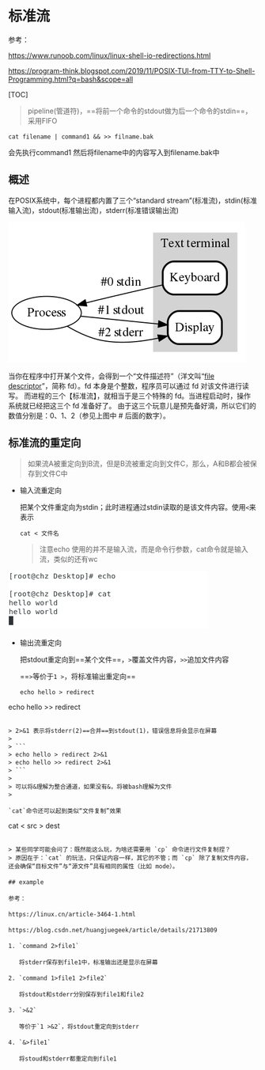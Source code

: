 # 标准流

参考：

https://www.runoob.com/linux/linux-shell-io-redirections.html

https://program-think.blogspot.com/2019/11/POSIX-TUI-from-TTY-to-Shell-Programming.html?q=bash&scope=all

[TOC]

> pipeline(管道符)，==将前一个命令的stdout做为后一个命令的stdin==，采用FIFO

```
cat filename | command1 && >> filname.bak
```

会先执行command1 然后将filename中的内容写入到filename.bak中

## 概述

在POSIX系统中，每个进程都内置了三个“standard stream”(标准流)，stdin(标准输入流)，stdout(标准输出流)，stderr(标准错误输出流)

<img src="..\..\imgs\_Linux\480px-Stdstreams-notitle.svg.png"/>

当你在程序中打开某个文件，会得到一个“文件描述符”（洋文叫“[file descriptor](https://en.wikipedia.org/wiki/File_descriptor)”，简称 fd）。fd 本身是个整数，程序员可以通过 fd 对该文件进行读写。
而进程的三个【标准流】，就相当于是三个特殊的 fd。当进程启动时，操作系统就已经把这三个 fd 准备好了。
由于这三个玩意儿是预先备好滴，所以它们的数值分别是：0、1、2（参见上图中 # 后面的数字）。

## 标准流的重定向

> 如果流A被重定向到B流，但是B流被重定向到文件C，那么，A和B都会被保存到文件C中

- 输入流重定向

  把某个文件重定向为stdin；此时进程通过stdin读取的是该文件内容。使用`<`来表示

  ```
  cat < 文件名
  ```

  > 注意echo 使用的并不是输入流，而是命令行参数，cat命令就是输入流，类似的还有wc

<img src="..\..\imgs\_Linux\Snipaste_2020-10-11_13-49-37.png"/>

- 输出流重定向

  把stdout重定向到==某个文件==，`>`覆盖文件内容，`>>`追加文件内容

  ==`>`等价于`1 >`，将标准输出重定向==
  
  ```
  echo hello > redirect
echo hello >> redirect
  ```
  
  > 2>&1 表示将stderr(2)==合并==到stdout(1)，错误信息将会显示在屏幕
  >
  > ```
  > echo hello > redirect 2>&1
  > echo hello >> redirect 2>&1
  > ```
  >
  > 可以将&理解为整合通道，如果没有&，将被bash理解为文件
  >

`cat`命令还可以起到类似“文件复制”效果

```
cat < src > dest
```

> 某些同学可能会问了：既然能这么玩，为啥还需要用 `cp` 命令进行文件复制捏？
> 原因在于：`cat` 的玩法，只保证内容一样，其它的不管；而 `cp` 除了复制文件内容，还会确保“目标文件”与“源文件”具有相同的属性（比如 mode）。

## example

参考：

https://linux.cn/article-3464-1.html

https://blog.csdn.net/huangjuegeek/article/details/21713809

1. `command 2>file1`

   将stderr保存到file1中，标准输出还是显示在屏幕

2. `command 1>file1 2>file2`

   将stdout和stderr分别保存到file1和file2

3. `>&2`

   等价于`1 >&2`，将stdout重定向到stderr

4. `&>file1`

   将stoud和stderr都重定向到file1





